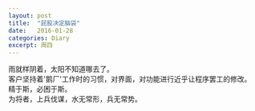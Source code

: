 ```yaml
---
layout: post
title:  "屁股决定脑袋"
date:   2016-01-28
categories: Diary
excerpt: 周四
---
```

雨就样阴着，太阳不知道哪去了。
<br>
客户坚持着'鹅厂'工作时的习惯，对界面，对功能进行近乎让程序罢工的修改。
<br>
精于斯，必困于斯。
<br>
为将者，上兵伐谋，水无常形，兵无常势。


